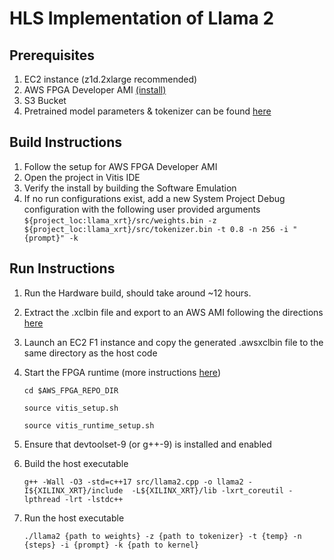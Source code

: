 # HLS Implementation of Llama 2

## Prerequisites
1. EC2 instance (z1d.2xlarge recommended)
3. AWS FPGA Developer AMI [(install)](https://github.com/aws/aws-fpga/blob/master/Vitis/README.md)
4. S3 Bucket
5. Pretrained model parameters & tokenizer can be found [here](https://drive.google.com/drive/folders/13awUjl2nhhBiRMesXR6O9zhnMoYbeACW?usp=sharing)

## Build Instructions 
1. Follow the setup for AWS FPGA Developer AMI
2. Open the project in Vitis IDE
3. Verify the install by building the Software Emulation
4. If no run configurations exist, add a new System Project Debug configuration with the following user provided arguments
     `${project_loc:llama_xrt}/src/weights.bin -z ${project_loc:llama_xrt}/src/tokenizer.bin -t 0.8 -n 256 -i "{prompt}" -k`

## Run Instructions
1. Run the Hardware build, should take around ~12 hours.
2. Extract the .xclbin file and export to an AWS AMI following the directions [here](https://github.com/aws/aws-fpga/blob/master/Vitis/README.md#2-create-an-amazon-fpga-image-afi)
3. Launch an EC2 F1 instance and copy the generated .awsxclbin file to the same directory as the host code
4. Start the FPGA runtime (more instructions [here](https://github.com/aws/aws-fpga/blob/master/Vitis/README.md#2-create-an-amazon-fpga-image-afi))

    `cd $AWS_FPGA_REPO_DIR`
   
    `source vitis_setup.sh`
   
    `source vitis_runtime_setup.sh`
6. Ensure that devtoolset-9 (or g++-9) is installed and enabled
7. Build the host executable
   
   `g++ -Wall -O3 -std=c++17 src/llama2.cpp -o llama2 -I${XILINX_XRT}/include  -L${XILINX_XRT}/lib -lxrt_coreutil -lpthread -lrt -lstdc++`
8. Run the host executable

    `./llama2 {path to weights} -z {path to tokenizer} -t {temp} -n {steps} -i {prompt} -k {path to kernel}`
   
